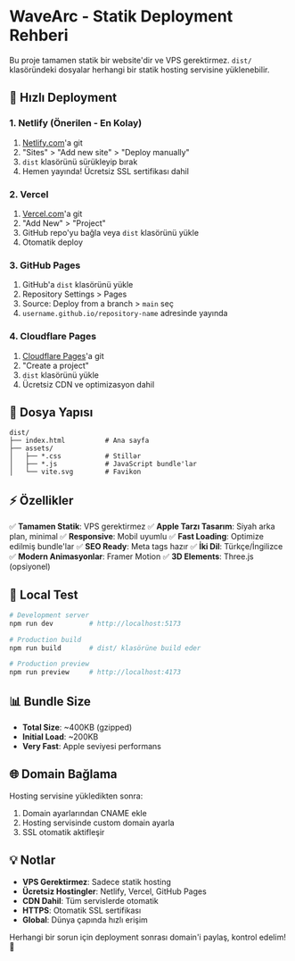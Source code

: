# WaveArc - Statik Deployment Rehberi

Bu proje tamamen statik bir website'dir ve VPS gerektirmez. `dist/` klasöründeki dosyalar herhangi bir statik hosting servisine yüklenebilir.

## 🚀 Hızlı Deployment

### 1. Netlify (Önerilen - En Kolay)

1. [Netlify.com](https://netlify.com)'a git
2. "Sites" > "Add new site" > "Deploy manually"
3. `dist` klasörünü sürükleyip bırak
4. Hemen yayında! Ücretsiz SSL sertifikası dahil

### 2. Vercel

1. [Vercel.com](https://vercel.com)'a git
2. "Add New" > "Project"
3. GitHub repo'yu bağla veya `dist` klasörünü yükle
4. Otomatik deploy

### 3. GitHub Pages

1. GitHub'a `dist` klasörünü yükle
2. Repository Settings > Pages
3. Source: Deploy from a branch > `main` seç
4. `username.github.io/repository-name` adresinde yayında

### 4. Cloudflare Pages

1. [Cloudflare Pages](https://pages.cloudflare.com)'a git
2. "Create a project"
3. `dist` klasörünü yükle
4. Ücretsiz CDN ve optimizasyon dahil

## 📁 Dosya Yapısı

```
dist/
├── index.html          # Ana sayfa
├── assets/
│   ├── *.css           # Stillər
│   ├── *.js            # JavaScript bundle'lar
│   └── vite.svg        # Favikon
```

## ⚡ Özellikler

✅ **Tamamen Statik**: VPS gerektirmez
✅ **Apple Tarzı Tasarım**: Siyah arka plan, minimal
✅ **Responsive**: Mobil uyumlu
✅ **Fast Loading**: Optimize edilmiş bundle'lar
✅ **SEO Ready**: Meta tags hazır
✅ **İki Dil**: Türkçe/İngilizce
✅ **Modern Animasyonlar**: Framer Motion
✅ **3D Elements**: Three.js (opsiyonel)

## 🔧 Local Test

```bash
# Development server
npm run dev         # http://localhost:5173

# Production build
npm run build       # dist/ klasörüne build eder

# Production preview
npm run preview     # http://localhost:4173
```

## 📊 Bundle Size

- **Total Size**: ~400KB (gzipped)
- **Initial Load**: ~200KB
- **Very Fast**: Apple seviyesi performans

## 🌐 Domain Bağlama

Hosting servisine yükledikten sonra:
1. Domain ayarlarından CNAME ekle
2. Hosting servisinde custom domain ayarla
3. SSL otomatik aktifleşir

## 💡 Notlar

- **VPS Gerektirmez**: Sadece statik hosting
- **Ücretsiz Hostingler**: Netlify, Vercel, GitHub Pages
- **CDN Dahil**: Tüm servislerde otomatik
- **HTTPS**: Otomatik SSL sertifikası
- **Global**: Dünya çapında hızlı erişim

Herhangi bir sorun için deployment sonrası domain'i paylaş, kontrol edelim! 🚀